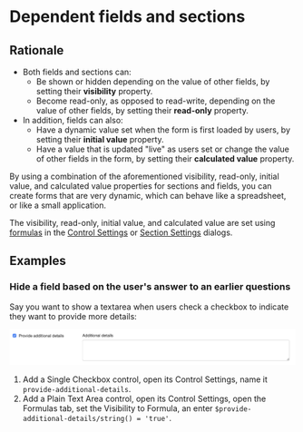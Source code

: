 # Dependent fields and sections

## Rationale

- Both fields and sections can:
    - Be shown or hidden depending on the value of other fields, by setting their **visibility** property.  
    - Become read-only, as opposed to read-write, depending on the value of other fields, by setting their **read-only** property.
- In addition, fields can also:
    - Have a dynamic value set when the form is first loaded by users, by setting their **initial value** property.
    - Have a value that is updated "live" as users set or change the value of other fields in the form, by setting their **calculated value** property.

By using a combination of the aforementioned visibility, read-only, initial value, and calculated value properties for sections and fields, you can create forms that are very dynamic, which can behave like a spreadsheet, or like a small application.

The visibility, read-only, initial value, and calculated value are set using [formulas](formulas.md) in the [Control Settings](control-settings.md) or [Section Settings](section-settings.md) dialogs.

## Examples

### Hide a field based on the user's answer to an earlier questions

Say you want to show a textarea when users check a checkbox to indicate they want to provide more details:

![Textarea shown if checkbox is checked](images/dependent-fields-sections-checkbox.png)

1. Add a Single Checkbox control, open its Control Settings, name it `provide-additional-details`.
2. Add a Plain Text Area control, open its Control Settings, open the Formulas tab, set the Visibility to Formula, an enter `$provide-additional-details/string() = 'true'`.